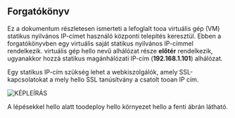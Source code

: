## <a name="scenario"></a>Forgatókönyv
Ez a dokumentum részletesen ismerteti a lefoglalt tooa virtuális gép (VM) statikus nyilvános IP-címet használó központi telepítés keresztül. Ebben a forgatókönyvben egy virtuális saját statikus nyilvános IP-címmel rendelkezik. virtuális gép hello nevű alhálózat része **előtér** rendelkezik, ugyanakkor hozzá statikus magánhálózati IP-cím (**192.168.1.101**) alhálózat.

Egy statikus IP-cím szükség lehet a webkiszolgálók, amely SSL-kapcsolatokat a mely hello SSL tanúsítvány a csatolt tooan IP cím. 

![KÉPLEÍRÁS](./media/virtual-network-deploy-static-pip-scenario-include/figure1.png)

A lépésekkel hello alatt toodeploy hello környezet hello a fenti ábrán látható.

